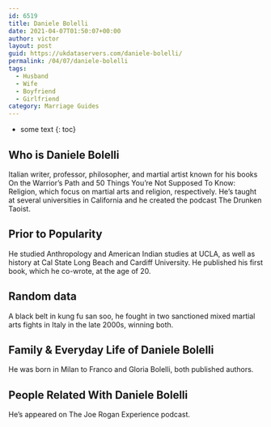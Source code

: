 ```yaml
---
id: 6519
title: Daniele Bolelli
date: 2021-04-07T01:50:07+00:00
author: victor
layout: post
guid: https://ukdataservers.com/daniele-bolelli/
permalink: /04/07/daniele-bolelli
tags:
  - Husband
  - Wife
  - Boyfriend
  - Girlfriend
category: Marriage Guides
---
```


* some text
{: toc}


## Who is Daniele Bolelli



Italian writer, professor, philosopher, and martial artist known for his books On the Warrior&#8217;s Path and 50 Things You&#8217;re Not Supposed To Know: Religion, which focus on martial arts and religion, respectively. He&#8217;s taught at several universities in California and he created the podcast The Drunken Taoist.

                
                
                
## Prior to Popularity



He studied Anthropology and American Indian studies at UCLA, as well as history at Cal State Long Beach and Cardiff University. He published his first book, which he co-wrote, at the age of 20.

                
                
                
## Random data



A black belt in kung fu san soo, he fought in two sanctioned mixed martial arts fights in Italy in the late 2000s, winning both.

                
                
                
## Family & Everyday Life of Daniele Bolelli



He was born in Milan to Franco and Gloria Bolelli, both published authors.

                
                
                
## People Related With Daniele Bolelli



He&#8217;s appeared on The Joe Rogan Experience podcast.

                
              
            
          
          
          